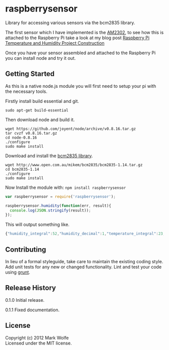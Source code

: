 # raspberrysensor

Library for accessing various sensors via the bcm2835 library.

The first sensor which I have implemented is the [AM2302](http://cdn.shopify.com/s/files/1/0045/8932/files/DHT22.pdf?100745), to see how this is attached to the Raspberry Pi take a look
at my blog post [Raspberry Pi Temperature and Humidity Project Construction](http://www.wolfe.id.au/2012/12/22/raspberry-pi-temperature-and-humidity-project-construction/)

Once you have your sensor assembled and attached to the Raspberry Pi you can install node and try it out.

## Getting Started

As this is a native node.js module you will first need to setup your pi with the necessary tools.

Firstly install build essential and git.

```
sudo apt-get build-essential
```

Then download node and build it.

```
wget https://github.com/joyent/node/archive/v0.8.16.tar.gz
tar cvzf v0.8.16.tar.gz
cd node-0.8.16
./configure
sudo make install
```

Download and install the [bcm2835 library](http://www.open.com.au/mikem/bcm2835/).

```
wget http://www.open.com.au/mikem/bcm2835/bcm2835-1.14.tar.gz
cd bcm2835-1.14
./configure
sudo make install
```

Now Install the module with: `npm install raspberrysensor`

```javascript
var raspberrysensor = require('raspberrysensor');

raspberrysensor.humidity(function(err, result){
  console.log(JSON.stringify(result));
});
```

This will output something like.

```javascript
{"humidity_integral":52,"humidity_decimal":1,"temperature_integral":23,"temperature_decimal":7}
```

## Contributing
In lieu of a formal styleguide, take care to maintain the existing coding style. Add unit tests for any new or changed functionality. Lint and test your code using [grunt](https://github.com/gruntjs/grunt).

## Release History

0.1.0 Initial release.

0.1.1 Fixed documentation.

## License
Copyright (c) 2012 Mark Wolfe  
Licensed under the MIT license.
